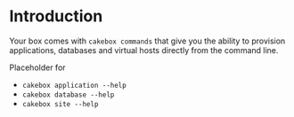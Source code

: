 # Introduction

Your box comes with ``cakebox commands`` that give you the ability to provision
applications, databases and virtual hosts directly from the command line.

Placeholder for

- ``cakebox application --help``
- ``cakebox database --help``
- ``cakebox site --help``
